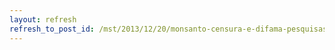```yaml
---
layout: refresh
refresh_to_post_id: /mst/2013/12/20/monsanto-censura-e-difama-pesquisas-contrrias-ao-seu-milho-transgnico
---
```

